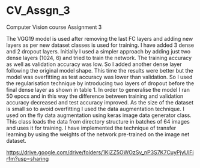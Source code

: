 # CV_Assgn_3

Computer Vision course Assignment 3

The VGG19 model is used after removing the last FC layers and adding new layers as per new dataset classes is used for training. I have added 3 dense and 2 dropout layers. Initially I used a simpler approach by adding just two dense layers (1024, 6) and tried to train the network. The training accuracy as well as validation accuracy was low. So I added another dense layer following the original model shape. This time the results were better but the model was overfitting as test accuracy was lower than validation. So I used the regularisation technique by introducing two layers of dropout before the final dense layer as shown in table 1. In order to generalise the model I ran 50 epocs and in this way the difference between training and validation accuracy decreased and test accuracy improved. As the size of the dataset is small so to avoid overfitting I used the data augmentation technique. I used on the fly data augmentation using keras image data generator class. This class loads the data from directory structure in batches of 64 images and uses it for training. I have implemented the technique of transfer learning by using the weights of the network pre-trained on the image net dataset.

https://drive.google.com/drive/folders/1KjZZ5OWOzSv_nP3S7K7CuyPjyUlFirfm?usp=sharing
